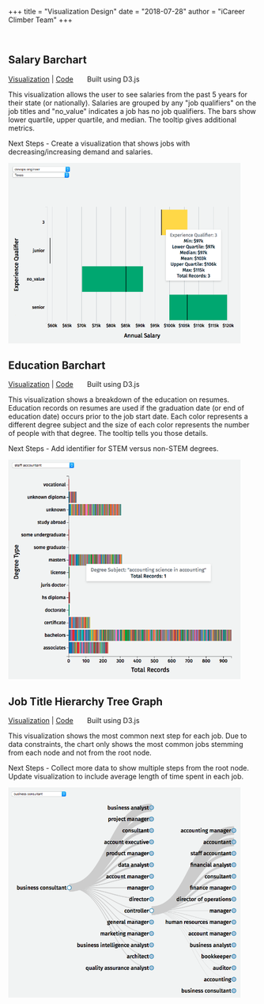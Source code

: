 +++
title = "Visualization Design"
date = "2018-07-28"
author = "iCareer Climber Team"
+++

</br>

## Salary Barchart

<a href="http://people.ischool.berkeley.edu/~keri.wheatley/w210_salary_bar_chart/" target="_blank">Visualization</a> |
 <a href="https://github.com/icareerclimber/career-skills-capstone/tree/master/d3_viz/salary_bar_chart" target="_blank">Code</a>&emsp;&emsp;Built using D3.js

This visualization allows the user to see salaries from the past 5 years for their state (or nationally). Salaries are grouped by any "job qualifiers" on the job titles and "no_value" indicates a job has no job qualifiers. The bars show lower quartile, upper quartile, and median. The tooltip gives additional metrics.

Next Steps - Create a visualization that shows jobs with decreasing/increasing demand and salaries.

<img src="https://raw.githubusercontent.com/icareerclimber/source-code/master/content/howitworks/images_folder/salary-barchart.png" width="470">

</br>

## Education Barchart

<a href="http://people.ischool.berkeley.edu/~keri.wheatley/w210_edu_bar_chart/" target="_blank">Visualization</a> |
 <a href="https://github.com/icareerclimber/career-skills-capstone/tree/master/d3_viz/education_histogram" target="_blank">Code</a>&emsp;&emsp;Built using D3.js

This visualization shows a breakdown of the education on resumes. Education records on resumes are used if the graduation date (or end of education date) occurs prior to the job start date. Each color represents a different degree subject and the size of each color represents the number of people with that degree. The tooltip tells you those details.

Next Steps - Add identifier for STEM versus non-STEM degrees.

<img src="https://raw.githubusercontent.com/icareerclimber/source-code/master/content/howitworks/images_folder/education-barchart.png" width="470">

</br>

## Job Title Hierarchy Tree Graph

<a href="http://people.ischool.berkeley.edu/~keri.wheatley/w210_node_graph/" target="_blank">Visualization</a> |
 <a href="https://github.com/icareerclimber/career-skills-capstone/tree/master/d3_viz/node_graph" target="_blank">Code</a>&emsp;&emsp;Built using D3.js

This visualization shows the most common next step for each job. Due to data constraints, the chart only shows the most common jobs stemming from each node and not from the root node.

Next Steps - Collect more data to show multiple steps from the root node. Update visualization to include average length of time spent in each job.

<img src="https://raw.githubusercontent.com/icareerclimber/source-code/master/content/howitworks/images_folder/hierarchy-tree-graph.png" width="470">
